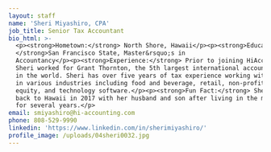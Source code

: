 ```yaml
---
layout: staff
name: 'Sheri Miyashiro, CPA'
job_title: Senior Tax Accountant
bio_html: >-
  <p><strong>Hometown:</strong> North Shore, Hawaii</p><p><strong>Education:
  </strong>San Francisco State, Master&rsquo;s in
  Accountancy</p><p><strong>Experience:</strong> Prior to joining HiAccounting,
  Sheri worked for Grant Thornton, the 5th largest international accounting firm
  in the world. Sheri has over five years of tax experience working with clients
  in various industries including food and beverage, retail, non-profit, private
  equity, and technology software.</p><p><strong>Fun Fact:</strong> Sheri moved
  back to Hawaii in 2017 with her husband and son after living in the mainland
  for several years.</p>
email: smiyashiro@hi-accounting.com
phone: 808-529-9990
linkedin: 'https://www.linkedin.com/in/sherimiyashiro/'
profile_image: /uploads/04sheri0032.jpg
---
```


